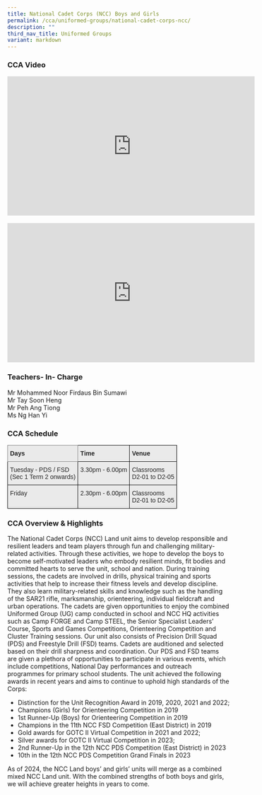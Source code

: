 ```yaml
---
title: National Cadet Corps (NCC) Boys and Girls
permalink: /cca/uniformed-groups/national-cadet-corps-ncc/
description: ""
third_nav_title: Uniformed Groups
variant: markdown
---
```

### CCA Video

<div class="bp-youtube">

<iframe width="560" height="315" src="https://www.youtube.com/embed/IZK2WPvJatQ" title="YouTube video player" frameborder="0" allow="accelerometer; autoplay; clipboard-write; encrypted-media; gyroscope; picture-in-picture" allowfullscreen=""></iframe>

</div><br>

<div class="bp-youtube">

<iframe width="560" height="315" src="https://www.youtube.com/embed/W2f90lIdDuY" title="YouTube video player" frameborder="0" allow="accelerometer; autoplay; clipboard-write; encrypted-media; gyroscope; picture-in-picture" allowfullscreen=""></iframe>

</div>

### Teachers- In- Charge

Mr Mohammed Noor Firdaus Bin Sumawi <br>
Mr Tay Soon Heng <br>
Mr Peh Ang Tiong <br>
Ms Ng Han Yi

### CCA Schedule

<style type="text/css">
.tg  {border-collapse:collapse;border-spacing:0;}
.tg td{border-color:black;border-style:solid;border-width:1px;font-family:Arial, sans-serif;font-size:14px;
  overflow:hidden;padding:10px 5px;word-break:normal;}
.tg th{border-color:black;border-style:solid;border-width:1px;font-family:Arial, sans-serif;font-size:14px;
  font-weight:normal;overflow:hidden;padding:10px 5px;word-break:normal;}
.tg .tg-y7qa{background-color:#EAEAEA;color:#222;text-align:left;vertical-align:top}
.tg .tg-z5wu{background-color:#EAEAEA;border-color:inherit;color:#222;font-weight:bold;text-align:left;vertical-align:top}
.tg .tg-rj1p{background-color:#EAEAEA;color:#222;font-weight:bold;text-align:left;vertical-align:top}
</style>
<table class="tg">
<thead>
  <tr>
    <th class="tg-z5wu">Days</th>
    <th class="tg-rj1p">Time</th>
    <th class="tg-rj1p">Venue</th>
  </tr>
</thead>
<tbody>
  <tr>
    <td class="tg-y7qa">Tuesday - PDS / FSD<br>(Sec 1 Term 2 onwards)</td>
    <td class="tg-y7qa">3.30pm - 6.00pm</td>
    <td class="tg-y7qa">Classrooms <br> D2-01 to D2-05</td>
  </tr>
	  <tr>
    <td class="tg-y7qa">Friday</td>
    <td class="tg-y7qa">2.30pm - 6.00pm</td>
    <td class="tg-y7qa">Classrooms <br> D2-01 to D2-05</td>
  </tr>
</tbody>
</table>

### CCA Overview &amp; Highlights


The National Cadet Corps (NCC) Land unit aims to develop responsible and resilient leaders and team players through fun and challenging military-related activities. Through these activities, we hope to develop the boys to become self-motivated leaders who embody resilient minds, fit bodies and committed hearts to serve the unit, school and nation.
During training sessions, the cadets are involved in drills, physical training and sports activities that help to increase their fitness levels and develop discipline. They also learn military-related skills and knowledge such as the handling of the SAR21 rifle, marksmanship, orienteering, individual fieldcraft and urban operations. The cadets are given opportunities to enjoy the combined Uniformed Group (UG) camp conducted in school and NCC HQ activities such as Camp FORGE and Camp STEEL, the Senior Specialist Leaders’ Course, Sports and Games Competitions, Orienteering Competition and Cluster Training sessions. 
Our unit also consists of Precision Drill Squad (PDS) and Freestyle Drill (FSD) teams. Cadets are auditioned and selected based on their drill sharpness and coordination. Our PDS and FSD teams are given a plethora of opportunities to participate in various events, which include competitions, National Day performances and outreach programmes for primary school students. 
The unit achieved the following awards in recent years and aims to continue to uphold high standards of the Corps:
* Distinction for the Unit Recognition Award in 2019, 2020, 2021 and 2022;
* Champions (Girls) for Orienteering Competition in 2019
* 1st Runner-Up (Boys) for Orienteering Competition in 2019
* Champions in the 11th NCC FSD Competition (East District) in 2019
* Gold awards for GOTC II Virtual Competition in 2021 and 2022;
* Silver awards for GOTC II Virtual Competition in 2023;
* 2nd Runner-Up in the 12th NCC PDS Competition (East District) in 2023
* 10th in the 12th NCC PDS Competition Grand Finals in 2023

As of 2024, the NCC Land boys’ and girls’ units will merge as a combined mixed NCC Land unit. With the combined strengths of both boys and girls, we will achieve greater heights in years to come.
